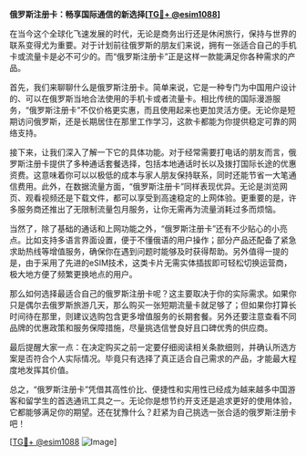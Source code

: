 **俄罗斯注册卡：畅享国际通信的新选择[[TG💪+ @esim1088](https://t.me/s/esim1088)]**

在当今这个全球化飞速发展的时代，无论是商务出行还是休闲旅行，保持与世界的联系变得尤为重要。对于计划前往俄罗斯的朋友们来说，拥有一张适合自己的手机卡或流量卡是必不可少的。而“俄罗斯注册卡”正是这样一款能满足你各种需求的产品。

首先，我们来聊聊什么是俄罗斯注册卡。简单来说，它是一种专门为中国用户设计的、可以在俄罗斯当地合法使用的手机卡或者流量卡。相比传统的国际漫游服务，“俄罗斯注册卡”不仅价格更实惠，而且使用起来也更加灵活方便。无论你是短期访问俄罗斯，还是长期居住在那里工作学习，这款卡都能为你提供稳定可靠的网络支持。

接下来，让我们深入了解一下它的具体功能。对于经常需要打电话的朋友而言，俄罗斯注册卡提供了多种通话套餐选择，包括本地通话时长以及拨打国际长途的优惠资费。这意味着你可以以极低的成本与家人朋友保持联系，同时还能节省一大笔通信费用。此外，在数据流量方面，“俄罗斯注册卡”同样表现优异。无论是浏览网页、观看视频还是下载文件，都可以享受到高速稳定的上网体验。更重要的是，许多服务商还推出了无限制流量包月服务，让你无需再为流量消耗过多而烦恼。

当然了，除了基础的通话和上网功能之外，“俄罗斯注册卡”还有不少贴心的小亮点。比如支持多语言界面设置，便于不懂俄语的用户操作；部分产品还配备了紧急求助热线等增值服务，确保你在遇到问题时能够及时获得帮助。另外值得一提的是，由于采用了先进的eSIM技术，这类卡片无需实体插拔即可轻松切换运营商，极大地方便了频繁更换地点的用户。

那么如何选择最适合自己的俄罗斯注册卡呢？这主要取决于你的实际需求。如果你只是偶尔去俄罗斯旅游几天，那么购买一张短期流量卡就足够了；但如果你打算长时间待在那里，则建议选购包含更多增值服务的长期套餐。另外还要注意查看不同品牌的优惠政策和服务保障措施，尽量挑选信誉良好且口碑优秀的供应商。

最后提醒大家一点：在决定购买之前一定要仔细阅读相关条款细则，并确认所选方案是否符合个人实际情况。毕竟只有选择了真正适合自己需求的产品，才能最大程度地发挥其价值。

总之，“俄罗斯注册卡”凭借其高性价比、便捷性和实用性已经成为越来越多中国游客和留学生的首选通讯工具之一。无论你是想节约开支还是追求更好的使用体验，它都能够满足你的期望。还在犹豫什么？赶紧为自己挑选一张合适的俄罗斯注册卡吧！

[[TG💪+ @esim1088](https://t.me/s/esim1088) ![Image](https://i.postimg.cc/4NQfJmqS/Snipaste-2025-05-13-00-14-12.png)]